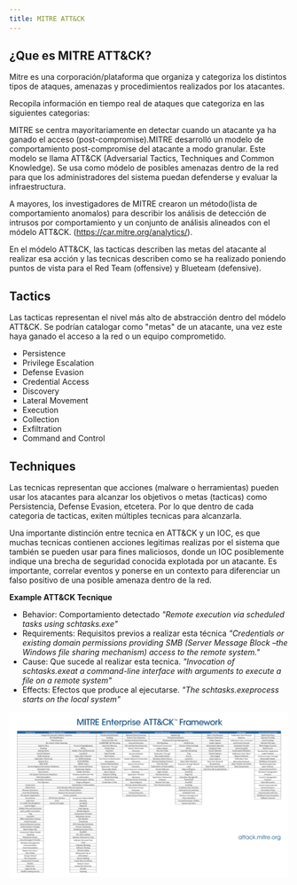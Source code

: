 ```yaml
---
title: MITRE ATT&CK
---
```


## ¿Que es MITRE ATT&CK?

Mitre es una corporación/plataforma que organiza y categoriza los distintos tipos de ataques, amenazas y procedimientos realizados por los atacantes.

Recopila información en tiempo real de ataques que categoriza en las siguientes categorias:

MITRE se centra mayoritariamente en detectar cuando un atacante ya ha ganado el acceso (post-compromise).MITRE desarrolló un modelo de comportamiento post-compromise del atacante a modo granular. Este modelo se llama ATT&CK (Adversarial Tactics, Techniques and Common Knowledge). Se usa como módelo de posibles amenazas dentro de la red para que los administradores del sistema puedan defenderse y evaluar la infraestructura.

A mayores, los investigadores de MITRE crearon un método(lista de comportamiento anomalos) para describir los análisis de detección de intrusos por comportamiento y un conjunto de análisis alineados con el módelo ATT&CK. (https://car.mitre.org/analytics/). 

En el módelo ATT&CK, las tacticas describen las metas del atacante al realizar esa acción y las tecnicas describen como se ha realizado poniendo puntos de vista para el Red Team (offensive) y Blueteam (defensive).

## Tactics

Las tacticas representan el nivel más alto de abstracción dentro del módelo ATT&CK. Se podrían catalogar como "metas" de un atacante, una vez este haya ganado el acceso a la red o un equipo comprometido.

- Persistence
- Privilege Escalation
- Defense Evasion
- Credential Access
- Discovery
- Lateral Movement
- Execution
- Collection
- Exfiltration
- Command and Control

## Techniques

Las tecnicas representan que acciones (malware o herramientas) pueden usar los atacantes para alcanzar los objetivos o metas (tacticas) como Persistencia, Defense Evasion, etcetera. Por lo que dentro de cada categoria de tacticas, exiten múltiples tecnicas para alcanzarla.

Una importante distinción entre tecnica en ATT&CK y un IOC, es que muchas tecnicas contienen acciones legitimas realizas por el sistema que también se pueden usar para fines maliciosos, donde un IOC posiblemente indique una brecha de seguridad conocida explotada por un atacante. Es importante, correlar eventos y ponerse en un contexto para diferenciar un falso positivo de una posible amenaza dentro de la red.

**Example ATT&CK Tecnique**

- Behavior: Comportamiento detectado *"Remote execution via scheduled tasks using schtasks.exe"*
- Requirements: Requisitos previos a realizar esta técnica *"Credentials or existing domain permissions providing SMB (Server Message Block –the Windows file sharing mechanism) access to the remote system."*
- Cause: Que sucede al realizar esta tecnica. *"Invocation of schtasks.exeat a command-line interface with arguments to execute a file on a remote system"*
- Effects: Efectos que produce al ejecutarse. *"The schtasks.exeprocess starts on the local system"*

![Matriz MITRE ATT&CK](/theme/img/imagenesDocumentation/ATTACK.png)

